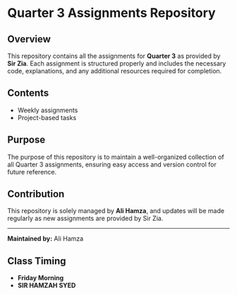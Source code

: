 

# Quarter 3 Assignments Repository

## Overview
This repository contains all the assignments for **Quarter 3** as provided by **Sir Zia**. Each assignment is structured properly and includes the necessary code, explanations, and any additional resources required for completion.

## Contents
- Weekly assignments
- Project-based tasks


## Purpose
The purpose of this repository is to maintain a well-organized collection of all Quarter 3 assignments, ensuring easy access and version control for future reference.

## Contribution
This repository is solely managed by **Ali Hamza**, and updates will be made regularly as new assignments are provided by Sir Zia.



---
**Maintained by:** Ali Hamza
## Class Timing
- **Friday Morning**
- **SIR HAMZAH SYED**


